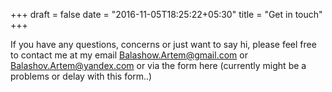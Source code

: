 +++
draft = false
date = "2016-11-05T18:25:22+05:30"
title = "Get in touch"
+++


If you have any questions, concerns or just want to say hi, please feel free to contact me at my email Balashow.Artem@gmail.com or Balashov.Artem@yandex.com or via the form here (currently might be a problems or delay with this form..)
